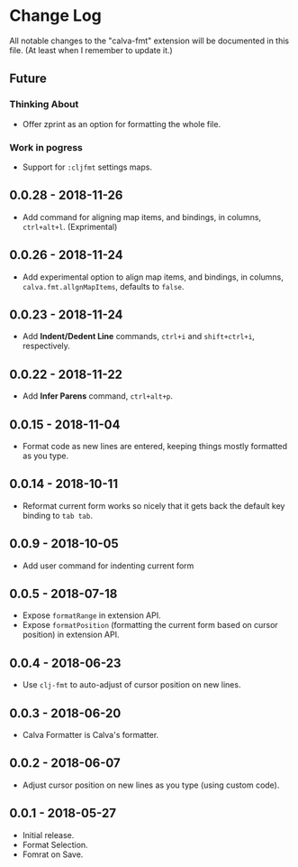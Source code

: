 # Change Log
All notable changes to the "calva-fmt" extension will be documented in this file. (At least when I remember to update it.)

## Future

### Thinking About
- Offer zprint as an option for formatting the whole file.

### Work in pogress
- Support for `:cljfmt` settings maps.

## 0.0.28 - 2018-11-26
- Add command for aligning map items, and bindings, in columns, `ctrl+alt+l`. (Exprimental)

## 0.0.26 - 2018-11-24
- Add experimental option to align map items, and bindings, in columns, `calva.fmt.allgnMapItems`, defaults to `false`.

## 0.0.23 - 2018-11-24
- Add **Indent/Dedent Line** commands, `ctrl+i` and `shift+ctrl+i`, respectively.

## 0.0.22 - 2018-11-22
- Add **Infer Parens** command, `ctrl+alt+p`.

## 0.0.15 - 2018-11-04
- Format code as new lines are entered, keeping things mostly formatted as you type.

## 0.0.14 - 2018-10-11
- Reformat current form works so nicely that it gets back the default key binding to `tab tab`.

## 0.0.9 - 2018-10-05
- Add user command for indenting current form

## 0.0.5 - 2018-07-18
- Expose `formatRange` in extension API.
- Expose `formatPosition` (formatting the current form based on cursor position) in extension API.

## 0.0.4 - 2018-06-23
- Use `clj-fmt` to auto-adjust of cursor position on new lines.

## 0.0.3 - 2018-06-20
- Calva Formatter is Calva's formatter.

## 0.0.2 - 2018-06-07
- Adjust cursor position on new lines as you type (using custom code).

## 0.0.1 - 2018-05-27
- Initial release.
- Format Selection.
- Fomrat on Save.